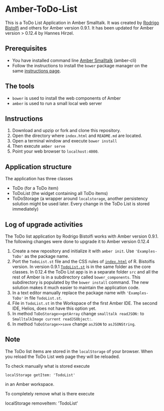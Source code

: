 Amber-ToDo-List
===============

This is a ToDo List Application in Amber Smalltalk.
It was created by [Rodrigo Bistolfi](https://github.com/rbistolfi/Amber-Todo) and others for Amber version 0.9.1.
It has been updated for Amber version > 0.12.4 by Hannes Hirzel.


Prerequisites
-------------

- You have installed command line [Amber Smalltalk](http://docs.amber-lang.net/overview/installing.html) 
  (amber-cli)
- Follow the instructions to install the `bower` package manager on the same 
  [instructions page](http://docs.amber-lang.net/overview/installing.html).
    

The tools
---------

- `bower` is used to install the web components of Amber
- `amber` is used to run a small local web server 


Instructions
------------

1. Download and upzip or fork and clone this repository.
2. Open the directory where `index.html` and `README.md` are located.
3. Open a terminal window and execute `bower install`
4. Then execute `amber serve`
5. Point your web browser to `localhost:4000`.

Application structure
---------------------

The application has three classes

- ToDo (for a ToDo item)
- ToDoList (the widget containing all ToDo items)
- ToDoStorage (a wrapper around `localstorage`, another persistency 
  solution might be used later. 
  Every change in the ToDo List is stored immediately)


Log of upgrade activities 
-------------------------

The ToDo list application by Rodrigo Bistolfi works with Amber version 0.9.1. 
The following changes were done to upgrade it to Amber version 0.12.4

1. Create a new repository and initialize it with `amber init`.
   Use `'Examples-ToDo'` as the package name.
2. Port the `TodoList.st` file and the CSS rules of [`index.html`](https://github.com/rbistolfi/Amber-Todo/blob/master/index.html) of R. Bistolfis version. 
   In version 0.9.1 [`TodoList.st`](https://github.com/rbistolfi/Amber-Todo/blob/master/st/TodoList.st) is in the same folder as the core classes. 
   In 0.12.4 the ToDo List app is in a separate folder `src` and all the rest of Amber
   is in a subdirectory called `bower_components`.  This subdirectory is populated by the
   `bower install` command. The new solution makes it much easier to maintain the application code.
3. In a text editor manually replace the package name with `'Examples-ToDo'` in file `TodoList.st`.
4. File in `TodoList.st` in the Workspace of the first Amber IDE. The second IDE, Helios, does not have
   this option yet.
5. In method `ToDoStorage>>getArray` change `smalltalk readJSON:` to `SmalltalkImage current readJSObject:`.
6. In method `ToDoStorage>>save` change `asJSON` to `asJSONString`.


Note
----

The ToDo list items are stored in the `localStorage` of your browser. When you reload the ToDo List web page they will be reloaded. 

To check manually what is stored execute 

    localStorage getItem: 'TodoList' 
    
in an Amber workspace.    

To completely remove what is there execute

   localStorage removeItem: 'TodoList'
    
